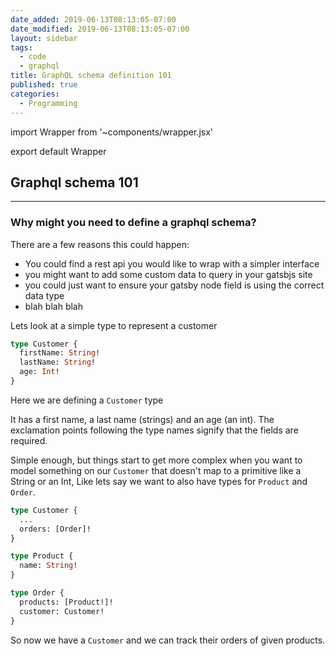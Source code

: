 ```yaml
---
date_added: 2019-06-13T08:13:05-07:00
date_modified: 2019-06-13T08:13:05-07:00
layout: sidebar
tags:
  - code
  - graphql
title: GraphQL schema definition 101
published: true
categories:
  - Programming
---
```


import Wrapper from '~components/wrapper.jsx'

export default Wrapper

## Graphql schema 101

---

### Why might you need to define a graphql schema?

There are a few reasons this could happen:

- You could find a rest api you would like to wrap with a simpler interface
- you might want to add some custom data to query in your gatsbjs site
- you could just want to ensure your gatsby node field is using the correct data type
- blah blah blah

Lets look at a simple type to represent a customer

```graphql
type Customer {
  firstName: String!
  lastName: String!
  age: Int!
}
```

Here we are defining a `Customer` type

It has a first name, a last name (strings) and an age (an int). The exclamation points following the type names signify that the fields are required.

Simple enough, but things start to get more complex when you want to model something on our `Customer` that doesn't map to a primitive like a String or an Int, Like lets say we want to also have types for `Product` and `Order`.

```graphql
type Customer {
  ...
  orders: [Order]!
}

type Product {
  name: String!
}

type Order {
  products: [Product!]!
  customer: Customer!
}
```

So now we have a `Customer` and we can track their orders of given products.
